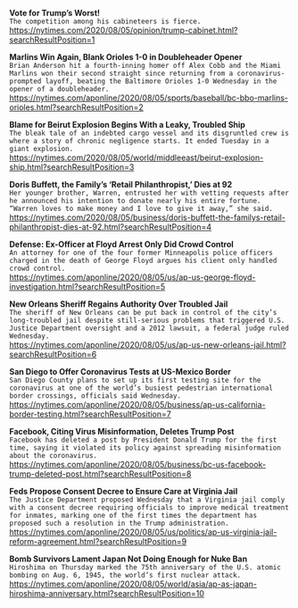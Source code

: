 **Vote for Trump’s Worst!**\
`The competition among his cabineteers is fierce.`\
https://nytimes.com/2020/08/05/opinion/trump-cabinet.html?searchResultPosition=1

**Marlins Win Again, Blank Orioles 1-0 in Doubleheader Opener**\
`Brian Anderson hit a fourth-inning homer off Alex Cobb and the Miami Marlins won their second straight since returning from a coronavirus-prompted layoff, beating the Baltimore Orioles 1-0 Wednesday in the opener of a doubleheader.`\
https://nytimes.com/aponline/2020/08/05/sports/baseball/bc-bbo-marlins-orioles.html?searchResultPosition=2

**Blame for Beirut Explosion Begins With a Leaky, Troubled Ship**\
`The bleak tale of an indebted cargo vessel and its disgruntled crew is where a story of chronic negligence starts. It ended Tuesday in a giant explosion.`\
https://nytimes.com/2020/08/05/world/middleeast/beirut-explosion-ship.html?searchResultPosition=3

**Doris Buffett, the Family’s ‘Retail Philanthropist,’ Dies at 92**\
`Her younger brother, Warren, entrusted her with vetting requests after he announced his intention to donate nearly his entire fortune. “Warren loves to make money and I love to give it away,” she said.`\
https://nytimes.com/2020/08/05/business/doris-buffett-the-familys-retail-philanthropist-dies-at-92.html?searchResultPosition=4

**Defense: Ex-Officer at Floyd Arrest Only Did Crowd Control**\
`An attorney for one of the four former Minneapolis police officers charged in the death of George Floyd argues his client only handled crowd control. `\
https://nytimes.com/aponline/2020/08/05/us/ap-us-george-floyd-investigation.html?searchResultPosition=5

**New Orleans Sheriff Regains Authority Over Troubled Jail**\
`The sheriff of New Orleans can be put back in control of the city’s long-troubled jail despite still-serious problems that triggered U.S. Justice Department oversight and a 2012 lawsuit, a federal judge ruled Wednesday.`\
https://nytimes.com/aponline/2020/08/05/us/ap-us-new-orleans-jail.html?searchResultPosition=6

**San Diego to Offer Coronavirus Tests at US-Mexico Border**\
`San Diego County plans to set up its first testing site for the coronavirus at one of the world’s busiest pedestrian international border crossings, officials said Wednesday.`\
https://nytimes.com/aponline/2020/08/05/business/ap-us-california-border-testing.html?searchResultPosition=7

**Facebook, Citing Virus Misinformation, Deletes Trump Post**\
`Facebook has deleted a post by President Donald Trump for the first time, saying it violated its policy against spreading misinformation about the coronavirus. `\
https://nytimes.com/aponline/2020/08/05/business/bc-us-facebook-trump-deleted-post.html?searchResultPosition=8

**Feds Propose Consent Decree to Ensure Care at Virginia Jail**\
`The Justice Department proposed Wednesday that a Virginia jail comply with a consent decree requiring officials to improve medical treatment for inmates, marking one of the first times the department has proposed such a resolution in the Trump administration.`\
https://nytimes.com/aponline/2020/08/05/us/politics/ap-us-virginia-jail-reform-agreement.html?searchResultPosition=9

**Bomb Survivors Lament Japan Not Doing Enough for Nuke Ban**\
`Hiroshima on Thursday marked the 75th anniversary of the U.S. atomic bombing on Aug. 6, 1945, the world’s first nuclear attack.`\
https://nytimes.com/aponline/2020/08/05/world/asia/ap-as-japan-hiroshima-anniversary.html?searchResultPosition=10

